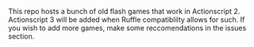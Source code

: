 This repo hosts a bunch of old flash games that work in Actionscript 2. Actionscript 3 will be added when Ruffle compatiblilty allows for such.
If you wish to add more games, make some reccomendations in the issues section.

